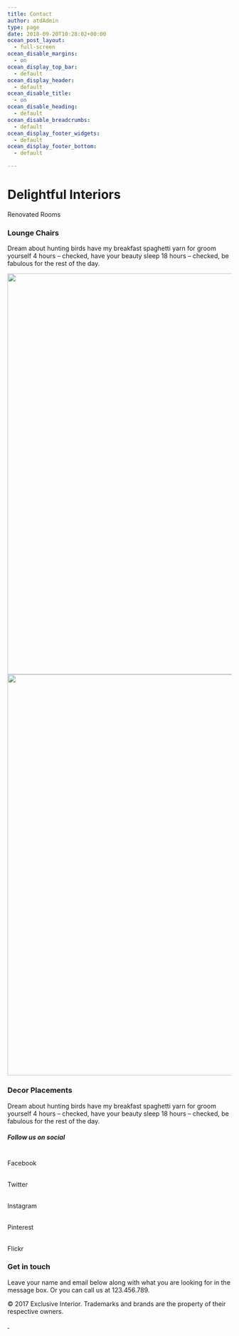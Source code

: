 ```yaml
---
title: Contact
author: atdAdmin
type: page
date: 2018-09-20T10:28:02+00:00
ocean_post_layout:
  - full-screen
ocean_disable_margins:
  - on
ocean_display_top_bar:
  - default
ocean_display_header:
  - default
ocean_disable_title:
  - on
ocean_disable_heading:
  - default
ocean_disable_breadcrumbs:
  - default
ocean_display_footer_widgets:
  - default
ocean_display_footer_bottom:
  - default

---
```

# Delightful Interiors

Renovated Rooms

### Lounge Chairs

Dream about hunting birds have my breakfast spaghetti yarn for groom yourself 4 hours &#8211; checked, have your beauty sleep 18 hours &#8211; checked, be fabulous for the rest of the day.

<img src="http://atd-poeles.local/wp-content/uploads/2018/09/7-1.jpg" sizes="(max-width: 1000px) 100vw, 1000px" srcset="http://atd-poeles.local/wp-content/uploads/2018/09/7-1.jpg 1000w, http://atd-poeles.local/wp-content/uploads/2018/09/7-1-300x270.jpg 300w, http://atd-poeles.local/wp-content/uploads/2018/09/7-1-768x691.jpg 768w" alt="" width="1000" height="900" />
  
<img src="http://atd-poeles.local/wp-content/uploads/2018/09/9-1.jpg" sizes="(max-width: 1000px) 100vw, 1000px" srcset="http://atd-poeles.local/wp-content/uploads/2018/09/9-1.jpg 1000w, http://atd-poeles.local/wp-content/uploads/2018/09/9-1-300x270.jpg 300w, http://atd-poeles.local/wp-content/uploads/2018/09/9-1-768x691.jpg 768w" alt="" width="1000" height="900" />

### Decor Placements

Dream about hunting birds have my breakfast spaghetti yarn for groom yourself 4 hours &#8211; checked, have your beauty sleep 18 hours &#8211; checked, be fabulous for the rest of the day.

##### Follow us on social

<a target="_blank" rel="noopener"><br /> Facebook<br /> </a>
  
<a target="_blank" rel="noopener"><br /> Twitter<br /> </a>
  
<a target="_blank" rel="noopener"><br /> Instagram<br /> </a>
  
<a target="_blank" rel="noopener"><br /> Pinterest<br /> </a>
  
<a target="_blank" rel="noopener"><br /> Flickr<br /> </a>

### Get in touch

Leave your name and email below along with what you are looking for in the message box. Or you can call us at 123.456.789.

© 2017 Exclusive Interior. Trademarks and brands are the property of their respective owners.

[ ][1]

 [1]: #home